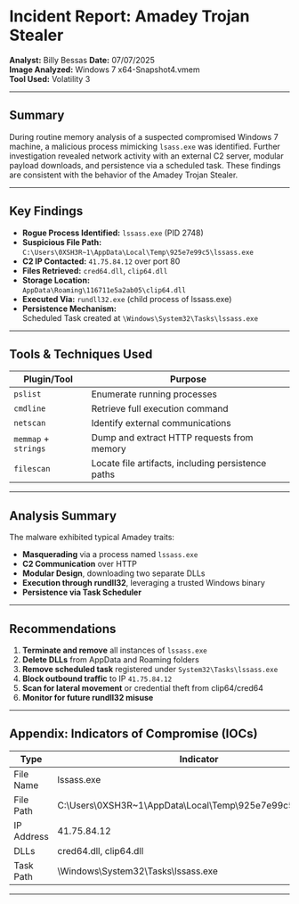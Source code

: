
# Incident Report: Amadey Trojan Stealer

**Analyst:** Billy Bessas
**Date:** 07/07/2025  
**Image Analyzed:** Windows 7 x64-Snapshot4.vmem  
**Tool Used:** Volatility 3

---

## Summary

During routine memory analysis of a suspected compromised Windows 7 machine, a malicious process mimicking `lsass.exe` was identified. Further investigation revealed network activity with an external C2 server, modular payload downloads, and persistence via a scheduled task. These findings are consistent with the behavior of the Amadey Trojan Stealer.

---

## Key Findings

- **Rogue Process Identified:** `lssass.exe` (PID 2748)
- **Suspicious File Path:**  
  `C:\Users\0XSH3R~1\AppData\Local\Temp\925e7e99c5\lssass.exe`
- **C2 IP Contacted:** `41.75.84.12` over port 80
- **Files Retrieved:** `cred64.dll`, `clip64.dll`
- **Storage Location:**  
  `AppData\Roaming\116711e5a2ab05\clip64.dll`
- **Executed Via:** `rundll32.exe` (child process of lssass.exe)
- **Persistence Mechanism:**  
  Scheduled Task created at `\Windows\System32\Tasks\lssass.exe`

---

## Tools & Techniques Used

| Plugin/Tool       | Purpose                                           |
|-------------------|---------------------------------------------------|
| `pslist`          | Enumerate running processes                       |
| `cmdline`         | Retrieve full execution command                   |
| `netscan`         | Identify external communications                  |
| `memmap` + `strings` | Dump and extract HTTP requests from memory    |
| `filescan`        | Locate file artifacts, including persistence paths|

---

## Analysis Summary

The malware exhibited typical Amadey traits:

- **Masquerading** via a process named `lssass.exe`
- **C2 Communication** over HTTP
- **Modular Design**, downloading two separate DLLs
- **Execution through rundll32**, leveraging a trusted Windows binary
- **Persistence via Task Scheduler**

---

## Recommendations

1. **Terminate and remove** all instances of `lssass.exe`
2. **Delete DLLs** from AppData and Roaming folders
3. **Remove scheduled task** registered under `System32\Tasks\lssass.exe`
4. **Block outbound traffic** to IP `41.75.84.12`
5. **Scan for lateral movement** or credential theft from clip64/cred64
6. **Monitor for future rundll32 misuse**

---

## Appendix: Indicators of Compromise (IOCs)

| Type        | Indicator                                                       |
|-------------|------------------------------------------------------------------|
| File Name   | lssass.exe                                                      |
| File Path   | C:\Users\0XSH3R~1\AppData\Local\Temp\925e7e99c5\lssass.exe       |
| IP Address  | 41.75.84.12                                                     |
| DLLs        | cred64.dll, clip64.dll                                          |
| Task Path   | \Windows\System32\Tasks\lssass.exe                               |

---
